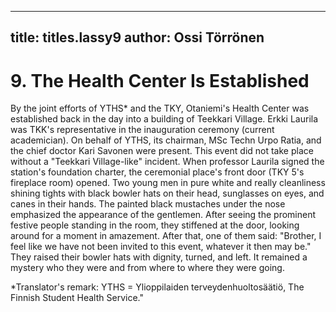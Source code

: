 
---

title: titles.lassy9
author: Ossi Törrönen
---


    
# 9. The Health Center Is Established

By the joint efforts of YTHS\* and the TKY, Otaniemi's Health Center was established back in the day into a building of Teekkari Village. Erkki Laurila was TKK's representative in the inauguration ceremony (current academician). On behalf of YTHS, its chairman, MSc Techn Urpo Ratia, and the chief doctor Kari Savonen were present. This event did not take place without a "Teekkari Village-like" incident. When professor Laurila signed the station's foundation charter, the ceremonial place's front door (TKY 5's fireplace room) opened. Two young men in pure white and really cleanliness shining tights with black bowler hats on their head, sunglasses on eyes, and canes in their hands. The painted black mustaches under the nose emphasized the appearance of the gentlemen. After seeing the prominent festive people standing in the room, they stiffened at the door, looking around for a moment in amazement. After that, one of them said: "Brother, I feel like we have not been invited to this event, whatever it then may be." They raised their bowler hats with dignity, turned, and left. It remained a mystery who they were and from where to where they were going.

\*Translator's remark: YTHS = Ylioppilaiden terveydenhuoltosäätiö, The Finnish Student Health Service."
